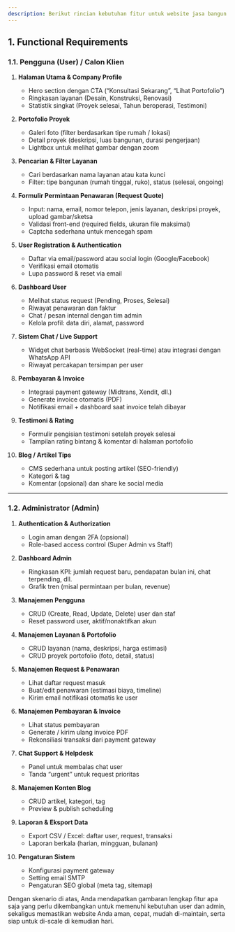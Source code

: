 ```yaml
---
description: Berikut rincian kebutuhan fitur untuk website jasa bangun rumah dengan dua peran utama (User & Admin) serta ekosistem pendukung yang solid. Saya bagi menjadi **Functional Requirements** (apa yang sistem harus bisa lakukan)
---
```


## 1. Functional Requirements

### 1.1. Pengguna (User) / Calon Klien

1. **Halaman Utama & Company Profile**

   - Hero section dengan CTA (“Konsultasi Sekarang”, “Lihat Portofolio”)
   - Ringkasan layanan (Desain, Konstruksi, Renovasi)
   - Statistik singkat (Proyek selesai, Tahun beroperasi, Testimoni)

2. **Portofolio Proyek**

   - Galeri foto (filter berdasarkan tipe rumah / lokasi)
   - Detail proyek (deskripsi, luas bangunan, durasi pengerjaan)
   - Lightbox untuk melihat gambar dengan zoom

3. **Pencarian & Filter Layanan**

   - Cari berdasarkan nama layanan atau kata kunci
   - Filter: tipe bangunan (rumah tinggal, ruko), status (selesai, ongoing)

4. **Formulir Permintaan Penawaran (Request Quote)**

   - Input: nama, email, nomor telepon, jenis layanan, deskripsi proyek, upload gambar/sketsa
   - Validasi front-end (required fields, ukuran file maksimal)
   - Captcha sederhana untuk mencegah spam

5. **User Registration & Authentication**

   - Daftar via email/password atau social login (Google/Facebook)
   - Verifikasi email otomatis
   - Lupa password & reset via email

6. **Dashboard User**

   - Melihat status request (Pending, Proses, Selesai)
   - Riwayat penawaran dan faktur
   - Chat / pesan internal dengan tim admin
   - Kelola profil: data diri, alamat, password

7. **Sistem Chat / Live Support**

   - Widget chat berbasis WebSocket (real-time) atau integrasi dengan WhatsApp API
   - Riwayat percakapan tersimpan per user

8. **Pembayaran & Invoice**

   - Integrasi payment gateway (Midtrans, Xendit, dll.)
   - Generate invoice otomatis (PDF)
   - Notifikasi email + dashboard saat invoice telah dibayar

9. **Testimoni & Rating**

   - Formulir pengisian testimoni setelah proyek selesai
   - Tampilan rating bintang & komentar di halaman portofolio

10. **Blog / Artikel Tips**
    - CMS sederhana untuk posting artikel (SEO-friendly)
    - Kategori & tag
    - Komentar (opsional) dan share ke social media

---

### 1.2. Administrator (Admin)

1. **Authentication & Authorization**

   - Login aman dengan 2FA (opsional)
   - Role-based access control (Super Admin vs Staff)

2. **Dashboard Admin**

   - Ringkasan KPI: jumlah request baru, pendapatan bulan ini, chat terpending, dll.
   - Grafik tren (misal permintaan per bulan, revenue)

3. **Manajemen Pengguna**

   - CRUD (Create, Read, Update, Delete) user dan staf
   - Reset password user, aktif/nonaktifkan akun

4. **Manajemen Layanan & Portofolio**

   - CRUD layanan (nama, deskripsi, harga estimasi)
   - CRUD proyek portofolio (foto, detail, status)

5. **Manajemen Request & Penawaran**

   - Lihat daftar request masuk
   - Buat/edit penawaran (estimasi biaya, timeline)
   - Kirim email notifikasi otomatis ke user

6. **Manajemen Pembayaran & Invoice**

   - Lihat status pembayaran
   - Generate / kirim ulang invoice PDF
   - Rekonsiliasi transaksi dari payment gateway

7. **Chat Support & Helpdesk**

   - Panel untuk membalas chat user
   - Tanda “urgent” untuk request prioritas

8. **Manajemen Konten Blog**

   - CRUD artikel, kategori, tag
   - Preview & publish scheduling

9. **Laporan & Eksport Data**

   - Export CSV / Excel: daftar user, request, transaksi
   - Laporan berkala (harian, mingguan, bulanan)

10. **Pengaturan Sistem**
    - Konfigurasi payment gateway
    - Setting email SMTP
    - Pengaturan SEO global (meta tag, sitemap)

Dengan skenario di atas, Anda mendapatkan gambaran lengkap fitur apa saja yang perlu dikembangkan untuk memenuhi kebutuhan user dan admin, sekaligus memastikan website Anda aman, cepat, mudah di-maintain, serta siap untuk di-scale di kemudian hari.
